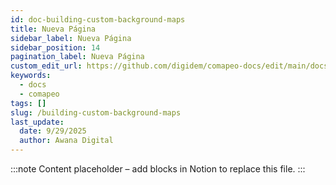 ```yaml
---
id: doc-building-custom-background-maps
title: Nueva Página
sidebar_label: Nueva Página
sidebar_position: 14
pagination_label: Nueva Página
custom_edit_url: https://github.com/digidem/comapeo-docs/edit/main/docs/customizing-comapeo/building-custom-background-maps.md
keywords:
  - docs
  - comapeo
tags: []
slug: /building-custom-background-maps
last_update:
  date: 9/29/2025
  author: Awana Digital
---
```


<!-- Placeholder content generated automatically because the Notion page is missing a Website Block. -->

:::note
Content placeholder – add blocks in Notion to replace this file.
:::
